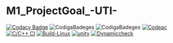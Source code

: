 # M1_ProjectGoal_-UTI-
[![Codacy Badge](https://app.codacy.com/project/badge/Grade/2390948e23164d74a9e4a4c23e88cd20)](https://www.codacy.com/gh/8Vaish/M1_Test_Your_Intellect_-APP-/dashboard?utm_source=github.com&amp;utm_medium=referral&amp;utm_content=8Vaish/M1_Test_Your_Intellect_-APP-&amp;utm_campaign=Badge_Grade)
![CodigaBadeges](https://api.codiga.io/project/31274/score/svg) 
![CodigaBadeges](https://api.codiga.io/project/31274/status/svg)
[![Codeac](https://static.codeac.io/badges/2-454726198.svg "Codeac")](https://app.codeac.io/github/8Vaish/M1_Test_Your_Intellect_-APP)
[![C/C++ CI](https://github.com/8Vaish/M1_Test_Your_Intellect_-APP/actions/workflows/c-cpp.yml/badge.svg)](https://github.com/8Vaish/M1_Test_Your_Intellect_-APP/actions/workflows/c-cpp.yml)
[![Build-Linux](https://github.com/8Vaish/M1_Test_Your_Intellect_-APP/actions/workflows/Build-Linux.yml/badge.svg)](https://github.com/8Vaish/M1_Test_Your_Intellect_-APP/actions/workflows/Build-Linux.yml)
[![unity](https://github.com/8Vaish/M1_Test_Your_Intellect_-APP/actions/workflows/Unity.yml/badge.svg)](https://github.com/8Vaish/M1_Test_Your_Intellect_-APP/actions/workflows/Unity.yml)
[![Dynamiccheck](https://github.com/8Vaish/M1_Test_Your_Intellect_-APP/actions/workflows/Dynamiccheck.yml/badge.svg)](https://github.com/8Vaish/M1_Test_Your_Intellect_-APP/actions/workflows/Dynamiccheck.yml)
